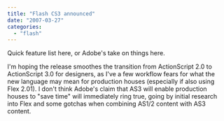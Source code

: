 ```yaml
---
title: "Flash CS3 announced"
date: "2007-03-27"
categories: 
  - "flash"
---
```


Quick feature list here, or Adobe's take on things here.

I'm hoping the release smoothes the transition from ActionScript 2.0 to ActionScript 3.0 for designers, as I've a few workflow fears for what the new language may mean for production houses (especially if also using Flex 2.01). I don't think Adobe's claim that AS3 will enable production houses to "save time" will immediately ring true, going by initial research into Flex and some gotchas when combining AS1/2 content with AS3 content.
